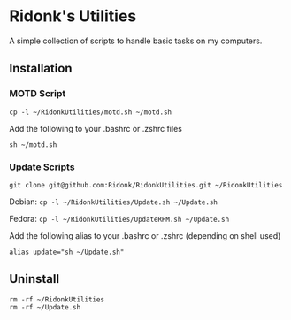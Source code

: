 # Ridonk\'s Utilities

A simple collection of scripts to handle basic tasks on my computers.

## Installation

### MOTD Script

`cp -l ~/RidonkUtilities/motd.sh ~/motd.sh`

Add the following to your .bashrc or .zshrc files

`sh ~/motd.sh`

### Update Scripts
`git clone git@github.com:Ridonk/RidonkUtilities.git ~/RidonkUtilities`

Debian: `cp -l ~/RidonkUtilities/Update.sh ~/Update.sh`

Fedora: `cp -l ~/RidonkUtilities/UpdateRPM.sh ~/Update.sh`

Add the following alias to your .bashrc or .zshrc (depending on shell used)

`alias update="sh ~/Update.sh"`

## Uninstall

```
rm -rf ~/RidonkUtilities
rm -rf ~/Update.sh
```
